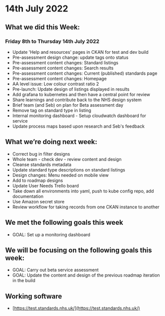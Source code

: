 # 14th  July 2022 

## What we did this Week:
### Friday 8th  to Thursday 14th July 2022
* Update 'Help and resources' pages in CKAN for test and dev build
* Pre-assessment design change: update tags onto status
* Pre-assessment content changes: Standard listings
* Pre-assessment content changes: Search results
* Pre-assessment content changes: Current (published) standards page
* Pre-assessment content changes: Homepage
* AA level issue: Low colour contrast ratio 2
* Pre-launch: Update design of listings displayed in results
* Add grafana to kubernetes and then have a central point for review
* Share learnings and contribute back to the NHS design system
* Brief team (and Seb) on plan for Beta assessment day
* Remove tag on standard type in listing
* Internal monitoring dashboard - Setup cloudwatch dashboard for service
* Update process maps based upon research and Seb's feedback


## What we’re doing next week:
* Correct bug in filter designs
* Whole team - check dev - review content and design
* Cleanse standards metadata
* Update standard type descriptions on standard listings
* Design changes: Menu needed on mobile view
* Add to roadmap designs
* Update User Needs Trello board
* Take down all environments into yaml, push to kube config repo, add documentation
* Use Amazon secret store
* Review workflow for taking records from one CKAN instance to another

## We met the following goals this week 
* GOAL: Set up a monitoring dashboard

## We will be focusing on the following goals this week:
* GOAL: Carry out beta service assessment
* GOAL: Update the content and design of the previous roadmap iteration in the build

## Working software
* [https://test.standards.nhs.uk/](https://test.standards.nhs.uk/) 

